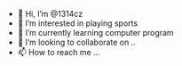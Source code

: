 - 👋 Hi, I’m @1314cz
- 👀 I’m interested in playing sports
- 🌱 I’m currently learning computer program
- 💞️ I’m looking to collaborate on ..
- 📫 How to reach me ...

<!---
1314cz/1314cz is a ✨ special ✨ repository because its `README.md` (this file) appears on your GitHub profile.
You can click the Preview link to take a look at your changes.
--->
